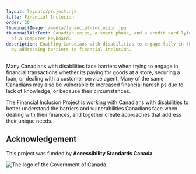 ```yaml
---
layout: layouts/project.njk
title: Financial Inclusion
order: 20
thumbnailImage: /media/financial-inclusion.jpg
thumbnailAltText: Canadian coins, a smart phone, and a credit card lying on top
  of a computer keyboard.
description: Enabling Canadians with disabilities to engage fully in the economy
  by addressing barriers to financial inclusion.
---
```

Many Canadians with disabilities face barriers when trying to engage in financial transactions whether its paying for goods at a store, securing a loan, or dealing with a customer service agent. Many of the same Canadians may also be vulnerable to increased financial hardships due to lack of knowledge, or because their circumstances.

The Financial Inclusion Project is working with Canadians with disabilities to better understand the barriers and vulnerabilities Canadians face when dealing with their finances, and together create approaches that address their unique needs.

## Acknowledgement

This project was funded by **Accessibility Standards Canada**

![The logo of the Government of Canada.](/media/canada.png)
